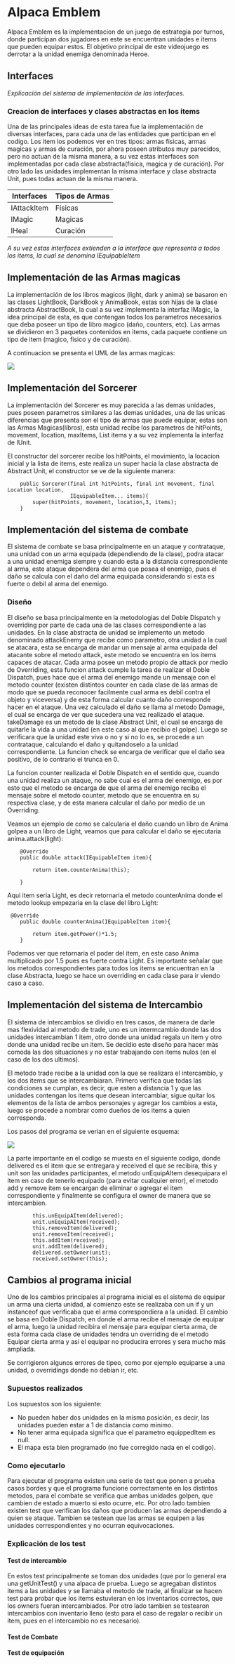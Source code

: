 # Alpaca Emblem

Alpaca Emblem es la implementacion de un juego de estrategia por turnos, donde participan dos jugadores en este
se encuentran unidades e items que pueden equipar estos. El objetivo principal de este videojuego es derrotar a la unidad
enemiga denominada Heroe.

## Interfaces

_Explicación del sistema de implementación de las interfaces._

### Creacion de interfaces y clases abstractas en los items

Una de las principales ideas de esta tarea fue la implementación de diversas interfaces, para cada una de las entidades que 
participan en el codigo. Los item los podemos ver en tres tipos: armas fisicas, armas magicas y armas de curación, por ahora
poseen atributos muy parecidos, pero no actuan de la misma manera, a su vez estas interfaces son implementadas por cada clase 
abstracta(fisica, magica y de curación). Por otro lado las unidades implementan la misma interface y clase abstracta Unit, pues 
todas actuan de la misma manera.

| Interfaces    | Tipos de Armas |
| ------------- | -------------  |
| IAttackItem   | Fisicas        |
| IMagic        | Magicas        |
| IHeal         | Curación       |


_A su vez estas interfaces extienden a la interface que representa a todos los items, la cual se denomina IEquipableItem_




## Implementación de las Armas magicas

La implementación de los libros magicos (light, dark y anima) se basaron en las clases LightBook, DarkBook y AnimaBook, estas
son hijas de la clase abstracta AbstractBook, la cual a su vez implementa la interfaz IMagic, la idea principal de esta,
es que contengan todos los parametros necesarios que deba poseer un tipo de libro magico (daño, counters, etc). Las armas se dividieron en 3 paquetes contenidos en items, cada paquete contiene un tipo de item (magico, fisico y de curación).

A continuacion se presenta el UML de las armas magicas:

<img src="https://i.ibb.co/y0SMHxW/Package-magic.png" />

## Implementación del Sorcerer

La implementación del Sorcerer es muy parecida a las demas unidades, pues poseen parametros similares a las demas unidades, una
de las unicas diferencias que presenta son el tipo de armas que puede equipar, estas son las Armas Magicas(libros), esta unidad recibe los parametros de hitPoints, movement, location, maxItems, List items y a su vez implementa la interfaz de IUnit.

El constructor del sorcerer recibe los hitPoints, el movimiento, la locacion inicial y la lista de items, este realiza un super hacia la clase abstracta de Abstract Unit, el constructor se ve de la siguiente manera:

```
    public Sorcerer(final int hitPoints, final int movement, final Location location,
                    IEquipableItem... items){
        super(hitPoints, movement, location,3, items);
    }
```


## Implementación del sistema de combate

El sistema de combate se basa principalmente en un ataque y contrataque, una unidad con un arma equipada (dependiendo de la clase), podra atacar a una unidad enemiga siempre y cuando esta a la distancia correspondiente al arma, este ataque dependera 
del arma que posea el enemigo, pues el daño se calcula con el daño del arma equipada considerando si esta es fuerte o debil al arma del enemigo.


### Diseño

El diseño se basa principalmente en la metodologias del Doble Dispatch y overriding por parte de cada una de las clases correspondiente a las unidades. En la clase abstracta de unidad se implemento un metodo denominado attackEnemy que recibe como 
parametro, otra unidad a la cual se atacara, esta se encarga de mandar un mensaje al arma equipada del atacante sobre el metodo 
attack, este metodo se encuentra en los items capaces de atacar. Cada arma posee un metodo propio de attack por medio de Overriding, esta funcion attack cumple la tarea de realizar el Doble Dispatch, pues hace que el arma del enemigo mande un mensaje con el metodo counter (existen distintos counter en cada clase de las armas de modo que se pueda reconocer facilmente cual arma es debil contra el objeto y viceversa) y de esta forma calcular cuanto daño corresponde hacer en el ataque. Una vez calculado el daño se llama al metodo Damage, el cual se encarga de ver que sucedera una vez realizado el ataque. takeDamage es un metodo de la clase Abstract Unit, el cual se encarga de quitarle la vida a una unidad (en este caso al que recibio el golpe). Luego se verificara que la unidad este viva o no y si no lo es, se procede a un contrataque, calculando el daño y quitandoselo a la unidad correspondiente. La funcion check se encarga de verificar que el daño sea positivo, de lo contrario el trunca en 0.

La funcion counter realizada el Doble Dispatch en el sentido que, cuando una unidad realiza un ataque, no sabe cual es el arma del enemigo, es por esto que el metodo se encarga de que el arma del enemigo reciba el mensaje sobre el metodo counter, metodo que se encuentra en su respectiva clase, y de esta manera calcular el daño por medio de un Overriding.

Veamos un ejemplo de como se calcularia el daño cuando un libro de Anima golpea a un libro de Light, veamos que para calcular el daño se ejecutaria anima.attack(light):

```
    @Override
    public double attack(IEquipableItem item){

        return item.counterAnima(this);

    }
```
Aqui item seria Light, es decir retornaria el metodo counterAnima donde el metodo lookup empezaria en la clase del libro Light:


```
 @Override
    public double counterAnima(IEquipableItem item){

        return item.getPower()*1.5;
    }
```
Podemos ver que retornaria el poder del item, en este caso Anima multiplicado por 1.5 pues es fuerte contra Light. Es importante señalar que los metodos correspondientes para todos los items se encuentran en la clase Abstracta, luego se hace un overriding en cada clase para ir viendo caso a caso.

## Implementación del sistema de Intercambio

El sistema de intercambios se dividio en tres casos, de manera de darle mas flexividad al metodo de trade, uno es un intermcambio donde las dos unidades intercambian 1 item, otro donde una unidad regala un item y otro donde una unidad recibe un item. Se decidio este diseño para hacer màs comoda las dos situaciones y no estar trabajando con items nulos (en el caso de los dos ultimos).

El metodo trade recibe a la unidad con la que se realizara el intercambio, y los dos items que se intercambiaran. Primero verifica que todas las condiciones se cumplan, es decir, que esten a distancia 1 y que las unidades contengan los items que desean intercambiar, sigue quitar los elementos de la lista de ambos personajes y agregar los cambios a esta, luego se procede a nombrar como dueños de los items a quien corresponda.

Los pasos del programa se verian en el siguiente esquema:

<img src="http://img.fenixzone.net/i/62CbnyV.png" />

La parte importante en el codigo se muesta en el siguiente codigo, donde delivered es el item que se entregara y received el que se recibira, this y unit son las unidades participantes, el metodo unEquipAItem desequipara el item en caso de tenerlo equipado (para evitar cualquier error), el metodo add y remove item se encargan de eliminar o agregar el item correspondiente y finalmente se configura el owner de manera que se intercambien.
```
        this.unEquipAItem(delivered);
        unit.unEquipAItem(received);
        this.removeItem(delivered);
        unit.removeItem(received);
        this.addItem(received);
        unit.addItem(delivered);
        delivered.setOwner(unit);
        received.setOwner(this);
 ```


## Cambios al programa inicial

Uno de los cambios principales al programa inicial es el sistema de equipar un arma una cierta unidad, al comienzo este se realizaba con un if y un instanceof que verificaba que el arma correspondiera a la unidad. El cambio se basa en Doble Dispatch, en donde el arma recibe el mensaje de equipar el arma, luego la unidad recibira el mensaje para equipar cierta arma, de esta forma cada clase de unidades tendra un overriding de el metodo Equipar cierta arma y asi el equipar no producira errores y sera mucho más ampliada.

Se corrigieron algunos errores de tipeo, como por ejemplo equiparse a una unidad, o overridings donde no debian ir, etc. 


### Supuestos realizados

Los supuestos son los siguiente:

- No pueden haber dos unidades en la misma posición, es decir, las unidades pueden estar a 1 de distancia como minimo.
- No tener arma equipada significa que el parametro equippedItem es null.
- El mapa esta bien programado (no fue corregido nada en el codigo).



### Como ejecutarlo

Para ejecutar el programa existen una serie de test que ponen a prueba casos bordes y que el programa funcione correctamente en los distintos metodos, para el combate se verifica que ambas unidades golpen, que cambien de estado a muerto si esto ocurre, etc. Por otro lado tambien existen test que verifican los daños que producen las armas dependiendo a quien se ataque. Tambien se testean que las armas se equipen a las unidades correspondientes y no ocurran equivocaciones.

### Explicación de los test

#### Test de intercambio

En estos test principalmente se toman dos unidades (que por lo general era una getUnitTest() y una alpaca de prueba. Luego se agregaban distintos items a las unidades y se llamaba el metodo de trade, al finalizar se hacen test para probar que los items estuvieran en los inventarios correctos, que los owners fueran intercambiados. Por otro lado tambien se testearon intercambios con inventario lleno (esto para el caso de regalar o recibir un item, pues en el intercambio no es necesario).

#### Test de Combate

#### Test de equipación



